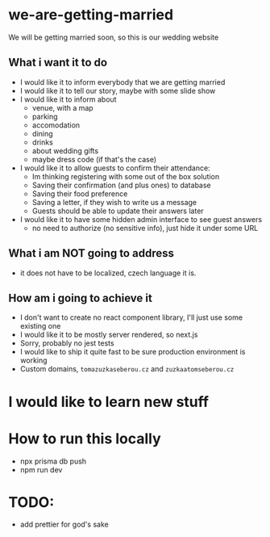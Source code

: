 # we-are-getting-married

We will be getting married soon, so this is our wedding website

## What i want it to do

-   I would like it to inform everybody that we are getting married
-   I would like it to tell our story, maybe with some slide show
-   I would like it to inform about
    -   venue, with a map
    -   parking
    -   accomodation
    -   dining
    -   drinks
    -   about wedding gifts
    -   maybe dress code (if that's the case)
-   I would like it to allow guests to confirm their attendance:
    -   Im thinking registering with some out of the box solution
    -   Saving their confirmation (and plus ones) to database
    -   Saving their food preference
    -   Saving a letter, if they wish to write us a message
    -   Guests should be able to update their answers later
-   I would like it to have some hidden admin interface to see guest answers
    -   no need to authorize (no sensitive info), just hide it under some URL

## What i am NOT going to address

-   it does not have to be localized, czech language it is.

## How am i going to achieve it

-   I don't want to create no react component library, I'll just use some existing one
-   I would like it to be mostly server rendered, so next.js
-   Sorry, probably no jest tests
-   I would like to ship it quite fast to be sure production environment is working
-   Custom domains, `tomazuzkaseberou.cz` and `zuzkaatomseberou.cz`

# I would like to learn new stuff

# How to run this locally

-   npx prisma db push
-   npm run dev

# TODO:

-   add prettier for god's sake
